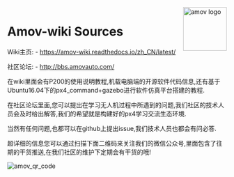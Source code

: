 <a herf="">
    <img src="https://github.com/amov-lab/Amov-wiki/blob/master/images/LOGO%E7%99%BD%E5%BA%95.jpg" alt="amov logo" title="amov" align="right" height="100" />
</a>

# Amov-wiki Sources

Wiki主页: - https://amov-wiki.readthedocs.io/zh_CN/latest/

社区论坛: - http://bbs.amovauto.com/

在wiki里面会有P200的使用说明教程,机载电脑端的开源软件代码信息,还有基于Ubuntu16.04下的px4_command+gazebo进行软件仿真平台搭建的教程.

在社区论坛里面,您可以提出在学习无人机过程中所遇到的问题,我们社区的技术人员会及时给出解答,我们的希望就是构建好的px4学习交流生态环境.

当然有任何问题,也都可以在github上提出issue,我们技术人员也都会有问必答.

超详细的信息您可以通过扫描下面二维码来关注我们的微信公众号,里面包含了往期的干货推送,在我们社区的维护下定期会有干货的哦!

<img src="https://github.com/amov-lab/Amov-wiki/blob/master/images/amov_QR_code.jpg" alt="amov_qr_code" title="WeChat qr code" />



